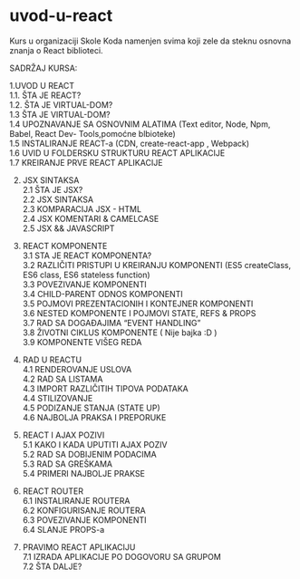 # uvod-u-react
Kurs u organizaciji Skole Koda namenjen svima koji zele da steknu osnovna znanja o React biblioteci.



SADRŽAJ KURSA:  

1.UVOD U REACT  
1.1. ŠTA JE REACT?  
1.2. ŠTA JE VIRTUAL-DOM?  
1.3  ŠTA JE VIRTUAL-DOM?  
1.4  UPOZNAVANJE SA OSNOVNIM ALATIMA  (Text editor, Node, Npm, Babel, React Dev-	Tools,pomoćne blbioteke)  
    1.5  INSTALIRANJE REACT-a (CDN, create-react-app , Webpack)  
    1.6  UVID U FOLDERSKU STRUKTURU REACT APLIKACIJE  
    1.7  KREIRANJE PRVE  REACT APLIKACIJE   

2. JSX SINTAKSA  
    2.1 ŠTA JE JSX?  
    2.2 JSX SINTAKSA  
    2.3 KOMPARACIJA JSX - HTML  
    2.4 JSX KOMENTARI & CAMELCASE  
    2.5 JSX && JAVASCRIPT  

3. REACT KOMPONENTE  
    3.1 STA JE REACT KOMPONENTA?  
    3.2 RAZLIČITI PRISTUPI U KREIRANJU KOMPONENTI (ES5 createClass, ES6 class, ES6 stateless function)  
    3.3 POVEZIVANJE  KOMPONENTI  
    3.4 CHILD-PARENT ODNOS KOMPONENTI  
    3.5 POJMOVI PREZENTACIONIH I KONTEJNER  KOMPONENTI  
    3.6 NESTED KOMPONENTE  I POJMOVI STATE, REFS & PROPS  
    3.7 RAD SA DOGAĐAJIMA “EVENT HANDLING”  
    3.8 ŽIVOTNI CIKLUS KOMPONENTE ( Nije bajka :D )  
    3.9 KOMPONENTE VIŠEG REDA  

4. RAD U REACTU  
    4.1 RENDEROVANJE USLOVA  
    4.2 RAD SA LISTAMA  
    4.3 IMPORT RAZLIČITIH TIPOVA PODATAKA  
    4.4 STILIZOVANJE  
    4.5 PODIZANJE STANJA (STATE UP)  
    4.6 NAJBOLJA PRAKSA I PREPORUKE    

5. REACT I AJAX POZIVI  
    5.1  KAKO I KADA UPUTITI AJAX POZIV  
     5.2 RAD SA DOBIJENIM PODACIMA  
     5.3 RAD SA GREŠKAMA   
     5.4 PRIMERI NAJBOLJE PRAKSE  

6. REACT ROUTER  
     6.1 INSTALIRANJE ROUTERA  
     6.2 KONFIGURISANJE ROUTERA  
     6.3 POVEZIVANJE KOMPONENTI  
     6.4 SLANJE PROPS-a  

7. PRAVIMO REACT APLIKACIJU  
     7.1 IZRADA APLIKACIJE PO DOGOVORU SA GRUPOM  
     7.2 ŠTA DALJE?  


